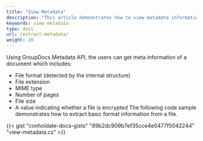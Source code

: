 ```yaml
---
title: "View Metadata"
description: "This article demonstrates how to view metadata information of a document."
keywords: view metadata
type: docs
url: /extract-metadata/
weight: 20
---
```


Using GroupDocs.Metadata API, the users can get meta information of a document which includes:

- File format (detected by the internal structure)
- File extension
- MIME type
- Number of pages
- File size
- A value indicating whether a file is encrypted
The following code sample demonstrates how to extract basic format information from a file.

{{< gist "conholdate-docs-gists" "89b2dc909b7ef35cce4e0477f5042244" "view-metadata.cs" >}}

